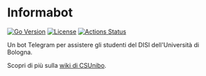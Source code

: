 # Informabot

[![Go Version](https://img.shields.io/badge/Go-1.18-blue.svg)](https://golang.org/doc/go1.18)
[![License](https://img.shields.io/badge/License-GPL%203.0-blue.svg)](LICENSE)
[![Actions Status](https://github.com/csunibo/informabot/actions/workflows/go.yml/badge.svg)](https://github.com/csunibo/informabot/actions/)

Un bot Telegram per assistere gli studenti del DISI dell'Università di Bologna.

Scopri di più sulla [wiki di
CSUnibo](https://csunibo.students.unibo.it/wiki/bot/informabot/index.html).

